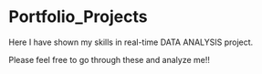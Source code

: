 # Portfolio_Projects
Here I have shown my skills in real-time DATA ANALYSIS project. 

Please feel free to go through these and analyze me!!
